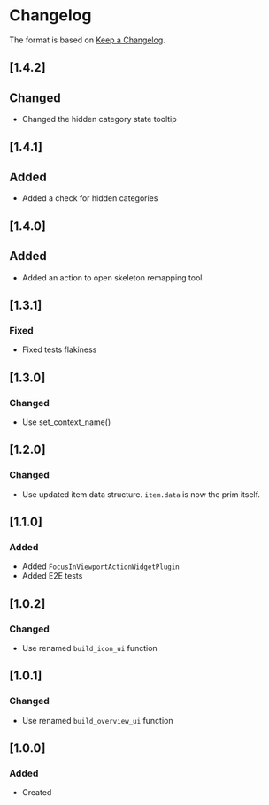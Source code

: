 # Changelog
The format is based on [Keep a Changelog](https://keepachangelog.com/en/1.0.0/).

## [1.4.2]
## Changed
- Changed the hidden category state tooltip

## [1.4.1]
## Added
- Added a check for hidden categories

## [1.4.0]
## Added
- Added an action to open skeleton remapping tool

## [1.3.1]
### Fixed
- Fixed tests flakiness

## [1.3.0]
### Changed
- Use set_context_name()

## [1.2.0]
### Changed
- Use updated item data structure. `item.data` is now the prim itself.

## [1.1.0]
### Added
- Added `FocusInViewportActionWidgetPlugin`
- Added E2E tests

## [1.0.2]
### Changed
- Use renamed `build_icon_ui` function

## [1.0.1]
### Changed
- Use renamed `build_overview_ui` function

## [1.0.0]
### Added
- Created
